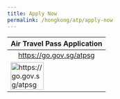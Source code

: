 ```yaml
---
title: Apply Now
permalink: /hongkong/atp/apply-now
---
```


<table>
  <thead>
    <tr>
      <th style="text-align:center;">Air Travel Pass Application</th>
    </tr>
  </thead>
  <tbody>
    <tr>
      <td style="text-align:center;"><a href="https://go.gov.sg/atpsg">https://go.gov.sg/atpsg</a></td>
    </tr>
    <tr>
      <td><a href="https://go.gov.sg/atpsg"><img src="/images/qr-atpsg.png" alt="https://go.gov.sg/atpsg" title="https://go.gov.sg/atpsg" style="width:60%;"></a></td>
    </tr>
  </tbody>
</table>
